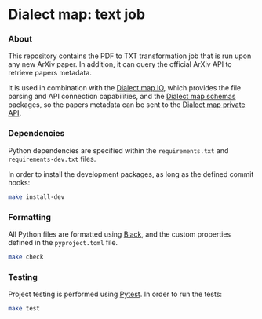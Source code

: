 # Dialect map: text job

### About
This repository contains the PDF to TXT transformation job that is run upon any new ArXiv paper.
In addition, it can query the official ArXiv API to retrieve papers metadata.

It is used in combination with the [Dialect map IO][dialect-map-io], which provides the file parsing
and API connection capabilities, and the [Dialect map schemas][dialect-map-schemas] packages,
so the papers metadata can be sent to the [Dialect map private API][dialect-map-api].


### Dependencies
Python dependencies are specified within the `requirements.txt` and `requirements-dev.txt` files.

In order to install the development packages, as long as the defined commit hooks:
```sh
make install-dev
```


### Formatting
All Python files are formatted using [Black][web-black], and the custom properties defined
in the `pyproject.toml` file.
```sh
make check
```


### Testing
Project testing is performed using [Pytest][web-pytest]. In order to run the tests:
```sh
make test
```


[dialect-map-api]: https://github.com/dialect-map/dialect-map-private-api
[dialect-map-io]: https://github.com/dialect-map/dialect-map-io
[dialect-map-schemas]: https://github.com/dialect-map/dialect-map-schemas
[web-black]: https://black.readthedocs.io/en/stable/
[web-pytest]: https://docs.pytest.org/en/latest/#
